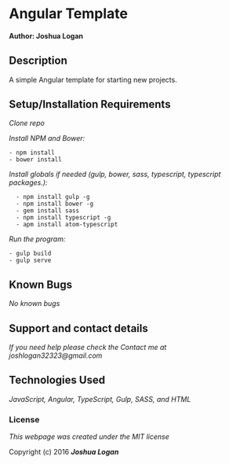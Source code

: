 # Angular Template

#### 

#### Author: Joshua Logan
## Description
A simple Angular template for starting new projects.

## Setup/Installation Requirements

_Clone repo_

_Install NPM and Bower:_
```
- npm install
- bower install
```
_Install globals if needed (gulp, bower, sass, typescript, typescript packages.):_

```
  - npm install gulp -g
  - npm install bower -g
  - gem install sass
  - npm install typescript -g
  - apm install atom-typescript
```
_Run the program:_

```
- gulp build
- gulp serve
```
## Known Bugs
_No known bugs_

## Support and contact details

_If you need help please check the Contact me at joshlogan32323@gmail.com_

## Technologies Used

_JavaScript, Angular, TypeScript, Gulp, SASS, and HTML_

### License

*This webpage was created under the MIT license*

Copyright (c) 2016 **_Joshua Logan_**

